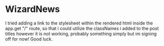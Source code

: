 # WizardNews

I tried adding a link to the stylesheet within the rendered html inside the app.get "/" route, so that i could utilize the classNames i added to the post titles however it is not working, probably something simply but im signing off for now! Good luck.
